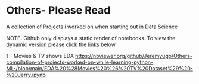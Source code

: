 # Others- Please Read

A collection of Projects i worked on when starting out in Data Science

NOTE:
Github only displays a static render of notebooks. To view the dynamic version please click the links below

1 - Movies & TV shows EDA
https://nbviewer.org/github/Jeremyugo/Others-compilation-of-projects-worked-on-while-learning-python-ML-/blob/main/EDA%20%28Movies%20%26%20TV%20Dataset%29%20-%20Jerry.ipynb

